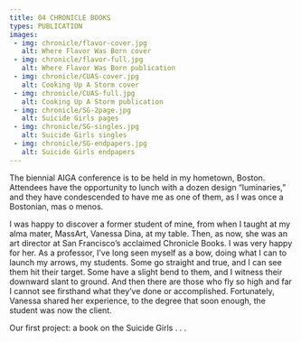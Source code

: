 ```yaml
---
title: 04 CHRONICLE BOOKS
types: PUBLICATION
images:
 - img: chronicle/flavor-cover.jpg
   alt: Where Flavor Was Born cover
 - img: chronicle/flavor-full.jpg
   alt: Where Flavor Was Born publication
 - img: chronicle/CUAS-cover.jpg
   alt: Cooking Up A Storm cover
 - img: chronicle/CUAS-full.jpg
   alt: Cooking Up A Storm publication
 - img: chronicle/SG-2page.jpg
   alt: Suicide Girls pages
 - img: chronicle/SG-singles.jpg
   alt: Suicide Girls singles
 - img: chronicle/SG-endpapers.jpg
   alt: Suicide Girls endpapers
---
```


The biennial AIGA conference is to be held in my hometown, Boston. Attendees have the opportunity to lunch with a dozen design “luminaries,” and they have condescended to have me as one of them, as I was once a Bostonian, mas o menos.

I was happy to discover a former student of mine, from when I taught at my alma mater, MassArt, Vanessa Dina, at my table. Then, as now, she was an art director at San Francisco’s acclaimed Chronicle Books. I was very happy for her. As a professor, I’ve long seen myself as a bow, doing what I can to launch my arrows, my students. Some go straight and true, and I can see them hit their target. Some have a slight bend to them, and I witness their downward slant to ground. And then there are those who fly so high and far I cannot see firsthand what they’ve done or accomplished. Fortunately, Vanessa shared her experience, to the degree that soon enough, the student was now the client.

Our first project: a book on the Suicide Girls . . .
